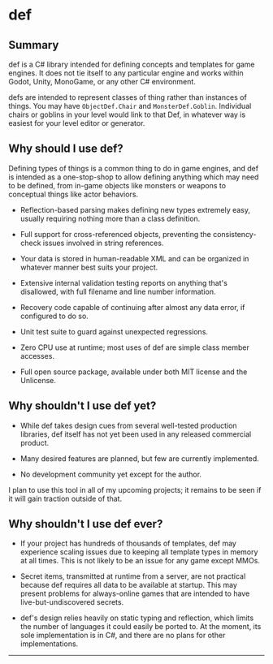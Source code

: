 # def


## Summary

def is a C# library intended for defining concepts and templates for game engines. It does not tie itself to any particular engine and works within Godot, Unity, MonoGame, or any other C# environment.

defs are intended to represent classes of thing rather than instances of things. You may have `ObjectDef.Chair` and `MonsterDef.Goblin`. Individual chairs or goblins in your level would link to that Def, in whatever way is easiest for your level editor or generator.


## Why should I use def?

Defining types of things is a common thing to do in game engines, and def is intended as a one-stop-shop to allow defining anything which may need to be defined, from in-game objects like monsters or weapons to conceptual things like actor behaviors.

* Reflection-based parsing makes defining new types extremely easy, usually requiring nothing more than a class definition.

* Full support for cross-referenced objects, preventing the consistency-check issues involved in string references.

* Your data is stored in human-readable XML and can be organized in whatever manner best suits your project.

* Extensive internal validation testing reports on anything that's disallowed, with full filename and line number information.

* Recovery code capable of continuing after almost any data error, if configured to do so.

* Unit test suite to guard against unexpected regressions.

* Zero CPU use at runtime; most uses of def are simple class member accesses.

* Full open source package, available under both MIT license and the Unlicense.


## Why shouldn't I use def yet?

* While def takes design cues from several well-tested production libraries, def itself has not yet been used in any released commercial product.

* Many desired features are planned, but few are currently implemented.

* No development community yet except for the author.

I plan to use this tool in all of my upcoming projects; it remains to be seen if it will gain traction outside of that.


## Why shouldn't I use def ever?

* If your project has hundreds of thousands of templates, def may experience scaling issues due to keeping all template types in memory at all times. This is not likely to be an issue for any game except MMOs.

* Secret items, transmitted at runtime from a server, are not practical because def requires all data to be available at startup. This may present problems for always-online games that are intended to have live-but-undiscovered secrets.

* def's design relies heavily on static typing and reflection, which limits the number of languages it could easily be ported to. At the moment, its sole implementation is in C#, and there are no plans for other implementations.

----


